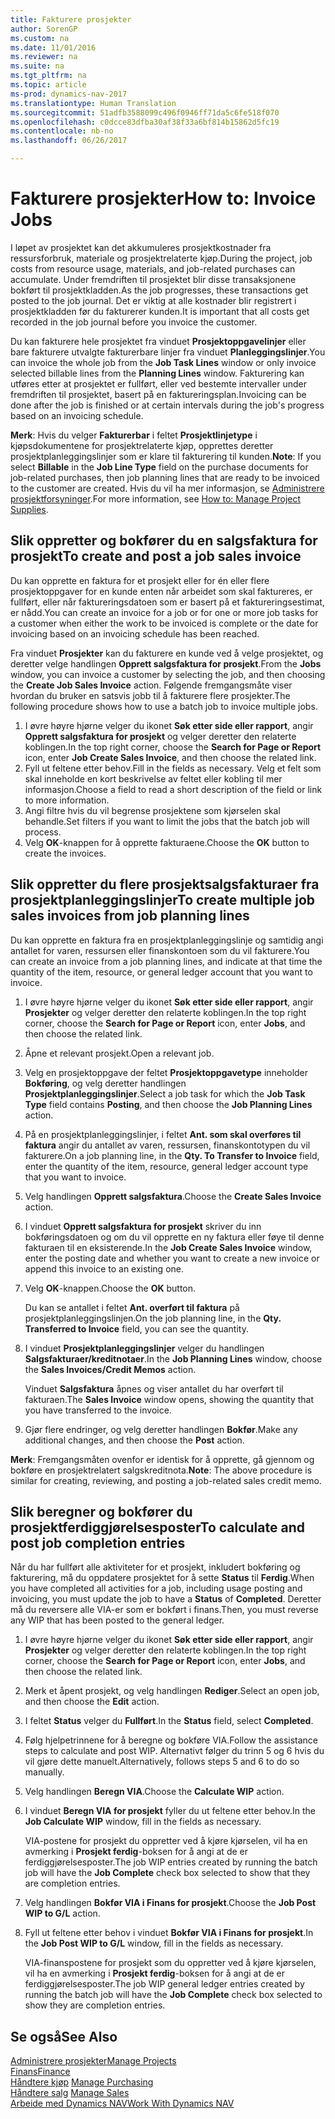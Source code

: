 ```yaml
---
title: Fakturere prosjekter
author: SorenGP
ms.custom: na
ms.date: 11/01/2016
ms.reviewer: na
ms.suite: na
ms.tgt_pltfrm: na
ms.topic: article
ms-prod: dynamics-nav-2017
ms.translationtype: Human Translation
ms.sourcegitcommit: 51adfb3588099c496f0946ff71da5c6fe518f070
ms.openlocfilehash: c0dcce83dfba30af38f33a6bf814b15862d5fc19
ms.contentlocale: nb-no
ms.lasthandoff: 06/26/2017

---
```


# <a name="how-to-invoice-jobs"></a><span data-ttu-id="80d6f-102">Fakturere prosjekter</span><span class="sxs-lookup"><span data-stu-id="80d6f-102">How to: Invoice Jobs</span></span>
<span data-ttu-id="80d6f-103">I løpet av prosjektet kan det akkumuleres prosjektkostnader fra ressursforbruk, materiale og prosjektrelaterte kjøp.</span><span class="sxs-lookup"><span data-stu-id="80d6f-103">During the project, job costs from resource usage, materials, and job-related purchases can accumulate.</span></span> <span data-ttu-id="80d6f-104">Under fremdriften til prosjektet blir disse transaksjonene bokført til prosjektkladden.</span><span class="sxs-lookup"><span data-stu-id="80d6f-104">As the job progresses, these transactions get posted to the job journal.</span></span> <span data-ttu-id="80d6f-105">Det er viktig at alle kostnader blir registrert i prosjektkladden før du fakturerer kunden.</span><span class="sxs-lookup"><span data-stu-id="80d6f-105">It is important that all costs get recorded in the job journal before you invoice the customer.</span></span>

<span data-ttu-id="80d6f-106">Du kan fakturere hele prosjektet fra vinduet **Prosjektoppgavelinjer** eller bare fakturere utvalgte fakturerbare linjer fra vinduet **Planleggingslinjer**.</span><span class="sxs-lookup"><span data-stu-id="80d6f-106">You can invoice the whole job from the **Job Task Lines** window or only invoice selected billable lines from the **Planning Lines** window.</span></span> <span data-ttu-id="80d6f-107">Fakturering kan utføres etter at prosjektet er fullført, eller ved bestemte intervaller under fremdriften til prosjektet, basert på en faktureringsplan.</span><span class="sxs-lookup"><span data-stu-id="80d6f-107">Invoicing can be done after the job is finished or at certain intervals during the job's progress based on an invoicing schedule.</span></span>

<span data-ttu-id="80d6f-108">**Merk**: Hvis du velger **Fakturerbar** i feltet **Prosjektlinjetype** i kjøpsdokumentene for prosjektrelaterte kjøp, opprettes deretter prosjektplanleggingslinjer som er klare til fakturering til kunden.</span><span class="sxs-lookup"><span data-stu-id="80d6f-108">**Note**: If you select **Billable** in the **Job Line Type** field on the purchase documents for job-related purchases, then job planning lines that are ready to be invoiced to the customer are created.</span></span> <span data-ttu-id="80d6f-109">Hvis du vil ha mer informasjon, se [Administrere prosjektforsyninger](projects-how-manage-project-supplies.md).</span><span class="sxs-lookup"><span data-stu-id="80d6f-109">For more information, see [How to: Manage Project Supplies](projects-how-manage-project-supplies.md).</span></span>

## <a name="to-create-and-post-a-job-sales-invoice"></a><span data-ttu-id="80d6f-110">Slik oppretter og bokfører du en salgsfaktura for prosjekt</span><span class="sxs-lookup"><span data-stu-id="80d6f-110">To create and post a job sales invoice</span></span>  
<span data-ttu-id="80d6f-111">Du kan opprette en faktura for et prosjekt eller for én eller flere prosjektoppgaver for en kunde enten når arbeidet som skal faktureres, er fullført, eller når faktureringsdatoen som er basert på et faktureringsestimat, er nådd.</span><span class="sxs-lookup"><span data-stu-id="80d6f-111">You can create an invoice for a job or for one or more job tasks for a customer when either the work to be invoiced is complete or the date for invoicing based on an invoicing schedule has been reached.</span></span>

<span data-ttu-id="80d6f-112">Fra vinduet **Prosjekter** kan du fakturere en kunde ved å velge prosjektet, og deretter velge handlingen **Opprett salgsfaktura for prosjekt**.</span><span class="sxs-lookup"><span data-stu-id="80d6f-112">From the **Jobs** window, you can invoice a customer by selecting the job, and then choosing the **Create Job Sales Invoice** action.</span></span> <span data-ttu-id="80d6f-113">Følgende fremgangsmåte viser hvordan du bruker en satsvis jobb til å fakturere flere prosjekter.</span><span class="sxs-lookup"><span data-stu-id="80d6f-113">The following procedure shows how to use a batch job to invoice multiple jobs.</span></span>  

1. <span data-ttu-id="80d6f-114">I øvre høyre hjørne velger du ikonet **Søk etter side eller rapport**, angir **Opprett salgsfaktura for prosjekt** og velger deretter den relaterte koblingen.</span><span class="sxs-lookup"><span data-stu-id="80d6f-114">In the top right corner, choose the **Search for Page or Report** icon, enter **Job Create Sales Invoice**, and then choose the related link.</span></span>  
2. <span data-ttu-id="80d6f-115">Fyll ut feltene etter behov.</span><span class="sxs-lookup"><span data-stu-id="80d6f-115">Fill in the fields as necessary.</span></span> <span data-ttu-id="80d6f-116">Velg et felt som skal inneholde en kort beskrivelse av feltet eller kobling til mer informasjon.</span><span class="sxs-lookup"><span data-stu-id="80d6f-116">Choose a field to read a short description of the field or link to more information.</span></span>
3. <span data-ttu-id="80d6f-117">Angi filtre hvis du vil begrense prosjektene som kjørselen skal behandle.</span><span class="sxs-lookup"><span data-stu-id="80d6f-117">Set filters if you want to limit the jobs that the batch job will process.</span></span>
3. <span data-ttu-id="80d6f-118">Velg **OK**-knappen for å opprette fakturaene.</span><span class="sxs-lookup"><span data-stu-id="80d6f-118">Choose the **OK** button to create the invoices.</span></span>  

## <a name="to-create-multiple-job-sales-invoices-from-job-planning-lines"></a><span data-ttu-id="80d6f-119">Slik oppretter du flere prosjektsalgsfakturaer fra prosjektplanleggingslinjer</span><span class="sxs-lookup"><span data-stu-id="80d6f-119">To create multiple job sales invoices from job planning lines</span></span>  
<span data-ttu-id="80d6f-120">Du kan opprette en faktura fra en prosjektplanleggingslinje og samtidig angi antallet for varen, ressursen eller finanskontoen som du vil fakturere.</span><span class="sxs-lookup"><span data-stu-id="80d6f-120">You can create an invoice from a job planning lines, and indicate at that time the quantity of the item, resource, or general ledger account that you want to invoice.</span></span>

1. <span data-ttu-id="80d6f-121">I øvre høyre hjørne velger du ikonet **Søk etter side eller rapport**, angir **Prosjekter** og velger deretter den relaterte koblingen.</span><span class="sxs-lookup"><span data-stu-id="80d6f-121">In the top right corner, choose the **Search for Page or Report** icon, enter **Jobs**, and then choose the related link.</span></span>
2. <span data-ttu-id="80d6f-122">Åpne et relevant prosjekt.</span><span class="sxs-lookup"><span data-stu-id="80d6f-122">Open a relevant job.</span></span>
3. <span data-ttu-id="80d6f-123">Velg en prosjektoppgave der feltet **Prosjektoppgavetype** inneholder **Bokføring**, og velg deretter handlingen **Prosjektplanleggingslinjer**.</span><span class="sxs-lookup"><span data-stu-id="80d6f-123">Select a job task for which the **Job Task Type** field contains **Posting**, and then choose the **Job Planning Lines** action.</span></span>  
4. <span data-ttu-id="80d6f-124">På en prosjektplanleggingslinjer, i feltet **Ant. som skal overføres til faktura** angir du antallet av varen, ressursen, finanskontotypen du vil fakturere.</span><span class="sxs-lookup"><span data-stu-id="80d6f-124">On a job planning line, in the **Qty. To Transfer to Invoice** field, enter the quantity of the item, resource, general ledger account type that you want to invoice.</span></span>  
5. <span data-ttu-id="80d6f-125">Velg handlingen **Opprett salgsfaktura**.</span><span class="sxs-lookup"><span data-stu-id="80d6f-125">Choose the **Create Sales Invoice** action.</span></span>
6. <span data-ttu-id="80d6f-126">I vinduet **Opprett salgsfaktura for prosjekt** skriver du inn bokføringsdatoen og om du vil opprette en ny faktura eller føye til denne fakturaen til en eksisterende.</span><span class="sxs-lookup"><span data-stu-id="80d6f-126">In the **Job Create Sales Invoice** window, enter the posting date and whether you want to create a new invoice or append this invoice to an existing one.</span></span>
7. <span data-ttu-id="80d6f-127">Velg **OK**-knappen.</span><span class="sxs-lookup"><span data-stu-id="80d6f-127">Choose the **OK** button.</span></span>

    <span data-ttu-id="80d6f-128">Du kan se antallet i feltet **Ant. overført til faktura** på prosjektplanleggingslinjen.</span><span class="sxs-lookup"><span data-stu-id="80d6f-128">On the job planning line, in the **Qty. Transferred to Invoice** field, you can see the quantity.</span></span>

8. <span data-ttu-id="80d6f-129">I vinduet **Prosjektplanleggingslinjer** velger du handlingen **Salgsfakturaer/kreditnotaer**.</span><span class="sxs-lookup"><span data-stu-id="80d6f-129">In the **Job Planning Lines** window, choose the **Sales Invoices/Credit Memos** action.</span></span>

    <span data-ttu-id="80d6f-130">Vinduet **Salgsfaktura** åpnes og viser antallet du har overført til fakturaen.</span><span class="sxs-lookup"><span data-stu-id="80d6f-130">The **Sales Invoice** window opens, showing the quantity that you have transferred to the invoice.</span></span>  
9. <span data-ttu-id="80d6f-131">Gjør flere endringer, og velg deretter handlingen **Bokfør**.</span><span class="sxs-lookup"><span data-stu-id="80d6f-131">Make any additional changes, and then choose the **Post** action.</span></span>

<span data-ttu-id="80d6f-132">**Merk**: Fremgangsmåten ovenfor er identisk for å opprette, gå gjennom og bokføre en prosjektrelatert salgskreditnota.</span><span class="sxs-lookup"><span data-stu-id="80d6f-132">**Note**: The above procedure is similar for creating, reviewing, and posting a job-related sales credit memo.</span></span>

## <a name="to-calculate-and-post-job-completion-entries"></a><span data-ttu-id="80d6f-133">Slik beregner og bokfører du prosjektferdiggjørelsesposter</span><span class="sxs-lookup"><span data-stu-id="80d6f-133">To calculate and post job completion entries</span></span>  
<span data-ttu-id="80d6f-134">Når du har fullført alle aktiviteter for et prosjekt, inkludert bokføring og fakturering, må du oppdatere prosjektet for å sette **Status** til **Ferdig**.</span><span class="sxs-lookup"><span data-stu-id="80d6f-134">When you have completed all activities for a job, including usage posting and invoicing, you must update the job to have a **Status** of **Completed**.</span></span> <span data-ttu-id="80d6f-135">Deretter må du reversere alle VIA-er som er bokført i finans.</span><span class="sxs-lookup"><span data-stu-id="80d6f-135">Then, you must reverse any WIP that has been posted to the general ledger.</span></span>

1. <span data-ttu-id="80d6f-136">I øvre høyre hjørne velger du ikonet **Søk etter side eller rapport**, angir **Prosjekter** og velger deretter den relaterte koblingen.</span><span class="sxs-lookup"><span data-stu-id="80d6f-136">In the top right corner, choose the **Search for Page or Report** icon, enter **Jobs**, and then choose the related link.</span></span>  
2. <span data-ttu-id="80d6f-137">Merk et åpent prosjekt, og velg handlingen **Rediger**.</span><span class="sxs-lookup"><span data-stu-id="80d6f-137">Select an open job, and then choose the **Edit** action.</span></span>
3. <span data-ttu-id="80d6f-138">I feltet **Status** velger du **Fullført**.</span><span class="sxs-lookup"><span data-stu-id="80d6f-138">In the **Status** field, select **Completed**.</span></span>
4. <span data-ttu-id="80d6f-139">Følg hjelpetrinnene for å beregne og bokføre VIA.</span><span class="sxs-lookup"><span data-stu-id="80d6f-139">Follow the assistance steps to calculate and post WIP.</span></span> <span data-ttu-id="80d6f-140">Alternativt følger du trinn 5 og 6 hvis du vil gjøre dette manuelt.</span><span class="sxs-lookup"><span data-stu-id="80d6f-140">Alternatively, follows steps 5 and 6 to do so manually.</span></span>  
5. <span data-ttu-id="80d6f-141">Velg handlingen **Beregn VIA**.</span><span class="sxs-lookup"><span data-stu-id="80d6f-141">Choose the **Calculate WIP** action.</span></span>
6. <span data-ttu-id="80d6f-142">I vinduet **Beregn VIA for prosjekt** fyller du ut feltene etter behov.</span><span class="sxs-lookup"><span data-stu-id="80d6f-142">In the **Job Calculate WIP** window, fill in the fields as necessary.</span></span>  

     <span data-ttu-id="80d6f-143">VIA-postene for prosjekt du oppretter ved å kjøre kjørselen, vil ha en avmerking i **Prosjekt ferdig**-boksen for å angi at de er ferdiggjørelsesposter.</span><span class="sxs-lookup"><span data-stu-id="80d6f-143">The job WIP entries created by running the batch job will have the **Job Complete** check box selected to show that they are completion entries.</span></span>  

7. <span data-ttu-id="80d6f-144">Velg handlingen **Bokfør VIA i Finans for prosjekt**.</span><span class="sxs-lookup"><span data-stu-id="80d6f-144">Choose the **Job Post WIP to G/L** action.</span></span>
8. <span data-ttu-id="80d6f-145">Fyll ut feltene etter behov i vinduet **Bokfør VIA i Finans for prosjekt**.</span><span class="sxs-lookup"><span data-stu-id="80d6f-145">In the **Job Post WIP to G/L** window, fill in the fields as necessary.</span></span>  

     <span data-ttu-id="80d6f-146">VIA-finanspostene for prosjekt som du oppretter ved å kjøre kjørselen, vil ha en avmerking i **Prosjekt ferdig**-boksen for å angi at de er ferdiggjørelsesposter.</span><span class="sxs-lookup"><span data-stu-id="80d6f-146">The job WIP general ledger entries created by running the batch job will have the **Job Complete** check box selected to show they are completion entries.</span></span>

## <a name="see-also"></a><span data-ttu-id="80d6f-147">Se også</span><span class="sxs-lookup"><span data-stu-id="80d6f-147">See Also</span></span>
[<span data-ttu-id="80d6f-148">Administrere prosjekter</span><span class="sxs-lookup"><span data-stu-id="80d6f-148">Manage Projects</span></span>](projects-manage-projects.md)  
[<span data-ttu-id="80d6f-149">Finans</span><span class="sxs-lookup"><span data-stu-id="80d6f-149">Finance</span></span>](finance-setup.md)  
<span data-ttu-id="80d6f-150">[Håndtere kjøp](purchasing-manage-purchasing.md)       </span><span class="sxs-lookup"><span data-stu-id="80d6f-150">[Manage Purchasing](purchasing-manage-purchasing.md)       </span></span>  
<span data-ttu-id="80d6f-151">[Håndtere salg](sales-manage-sales.md)    </span><span class="sxs-lookup"><span data-stu-id="80d6f-151">[Manage Sales](sales-manage-sales.md)    </span></span>  
[<span data-ttu-id="80d6f-152">Arbeide med Dynamics NAV</span><span class="sxs-lookup"><span data-stu-id="80d6f-152">Work With Dynamics NAV</span></span>](ui-work-product.md)  

